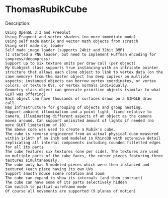 # ThomasRubikCube
Description:

    Using OpenGL 3.3 and FreeGlut
    Using Fragment and vertex shaders (no more immediate mode)
    Using self made matrix and vector math objects from scratch
    Using self made obj loader
    Self made image loader (supports 24bit and 32bit BMP)
    (I started a PNG loader, but need to implement Huffman encoding for compress/decompress)
    Support up to six texture units per draw call (per object)
    My GLobject class supports true instancing with an intricate pointer structure that allows each clone object to link to vertex data (on the same memory) from the master object (no deep copies) on multiple aspects; instanced objects can borrow vertex coordinates, or vertex colors, or texture UVs, or vertex normals individually.
    Geometry class object can generate primitive objects (similar to what GLUT was offering)
    Each object can have thousands of surfaces drawn on a SINGLE draw call.
    Has infrastructure for grouping of objects and group nesting.
    Support ambient illumination and a point light, fixed relative to camera, illuminating different aspects of an object as the camera moves around. Can support unlimited amount of lights if needed (no more GLUT limitation of 10)
    The above code was used to create a Rubik's cube.
    The cube is reverse engineered from an actual physical cube measured within 1/16th of an inch and modeled in Rhino3D with extensive detail replicating all internal components including rounded filletted edges for all its parts
    The cube features six textures (one per side). The textures are used on multiple parts of the cube faces, the corner pieces featuring three textures simultaneously.
    The cube only has 5 modeled pieces which were then instanced and textured (each piece having its own UVs
    Support smooth mouse scene rotation and zoom
    The cube can expand to show its internals (and then contract)
    The cube can have some of its parts selectively hidden
    Can switch to partial wireframe mode
    Of course all movements are supported (9 planes of motion)
